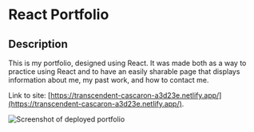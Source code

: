 # React Portfolio

## Description

This is my portfolio, designed using React.  It was made both as a way to practice using React and to have an easily sharable page that displays information about me, my past work, and how to contact me. 

Link to site: [https://transcendent-cascaron-a3d23e.netlify.app/](https://transcendent-cascaron-a3d23e.netlify.app/).

![Screenshot of deployed portfolio](assets/page-screenshot.jpeg)